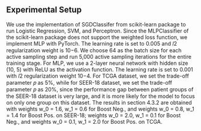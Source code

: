 ## Experimental Setup
We use the implementation of SGDClassifer from scikit-learn 
package to run Logistic Regression, SVM, and Perceptron. 
Since the MLPClassifier of the scikit-learn package does not 
support the weighted loss function, we implement MLP with PyTorch. 
The learning rate is set to 0.005 and 𝑙2 regularization weight is 10−6.
We choose 64 as the batch size for each active sampling step and 
run 5,000 active sampling iterations for the entire training stage. 
For MLP, we use a 2-layer neural network with hidden size (10, 5) 
with ReLU as the activation function. The learning rate is set to 0.001
with 𝑙2 regularization weight 10−4. For TCGA dataset, we set the 
trade-off parameter 𝑝 as 5%, while for SEER-18 dataset, we set the 
trade-off parameter 𝑝 as 20%, since the performance gap between patient 
groups of the SEER-18 dataset is very large, and it is more likely for
the model to focus on only one group on this dataset. The results in
section 4.3.2 are obtained with weights w_0 = 1.6, w_1 = 0.6 for Boost Neg., 
and weights w_0 = 0.8, w_1 = 1.4 for Boost Pos. on SEER-18; weights w_0 = 2.0, 
w_1 = 0.1 for Boost Neg., and weights w_0 = 0.1, w_1 = 2.0 for Boost Pos. on TCGA.
